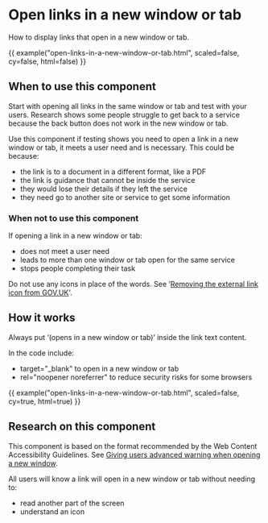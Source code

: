 # Open links in a new window or tab

How to display links that open in a new window or tab.

{{ example("open-links-in-a-new-window-or-tab.html", scaled=false, cy=false, html=false) }}

## When to use this component

Start with opening all links in the same window or tab and test with your users. Research shows some people struggle to get back to a service because the back button does not work in the new window or tab.

Use this component if testing shows you need to open a link in a new window or tab, it meets a user need and is necessary. This could be because:

- the link is to a document in a different format, like a PDF
- the link is guidance that cannot be inside the service
- they would lose their details if they left the service
- they need go to another site or service to get some information

### When not to use this component

If opening a link in a new window or tab:

- does not meet a user need
- leads to more than one window or tab open for the same service
- stops people completing their task

Do not use any icons in place of the words. See ‘[Removing the external link icon from GOV.UK](https://designnotes.blog.gov.uk/2016/11/28/removing-the-external-link-icon-from-gov-uk/)'.

## How it works

Always put ‘(opens in a new window or tab)’ inside the link text content.

In the code include:

- target="_blank" to open in a new window or tab
- rel="noopener noreferrer" to reduce security risks for some browsers

{{ example("open-links-in-a-new-window-or-tab.html", scaled=false, cy=true, html=true) }}

## Research on this component

This component is based on the format recommended by the Web Content Accessibility Guidelines. See [Giving users advanced warning when opening a new window](https://www.w3.org/TR/WCAG20-TECHS/G201.html).

All users will know a link will open in a new window or tab without needing to:

- read another part of the screen
- understand an icon
